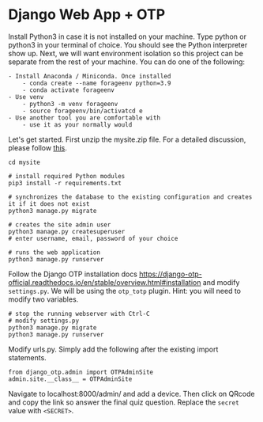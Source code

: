 # Django Web App + OTP

Install Python3 in case it is not installed on your machine. Type python or python3 in your terminal of choice. You should see the Python interpreter show up. Next, we will want environment isolation so this project can be separate from the rest of your machine. You can do one of the following:

```
- Install Anaconda / Miniconda. Once installed
    - conda create --name forageenv python=3.9
    - conda activate forageenv
- Use venv
    - python3 -m venv forageenv
    - source forageenv/bin/activatcd e
- Use another tool you are comfortable with
    - use it as your normally would
```

Let's get started. First unzip the mysite.zip file. For a detailed discussion, please follow [this](https://docs.djangoproject.com/en/3.2/intro/tutorial01/).
```
cd mysite

# install required Python modules
pip3 install -r requirements.txt

# synchronizes the database to the existing configuration and creates it if it does not exist
python3 manage.py migrate

# creates the site admin user
python3 manage.py createsuperuser
# enter username, email, password of your choice

# runs the web application
python3 manage.py runserver
```

Follow the Django OTP installation docs https://django-otp-official.readthedocs.io/en/stable/overview.html#installation and modify `settings.py`. We will be using the `otp_totp` plugin. Hint: you will need to modify two variables. 
```
# stop the running webserver with Ctrl-C
# modify settings.py
python3 manage.py migrate
python3 manage.py runserver
```

Modify urls.py. Simply add the following after the existing import statements.
```
from django_otp.admin import OTPAdminSite
admin.site.__class__ = OTPAdminSite
```

Navigate to localhost:8000/admin/ and add a device. Then click on QRcode and copy the link so answer the final quiz question. Replace the `secret` value with `<SECRET>`.